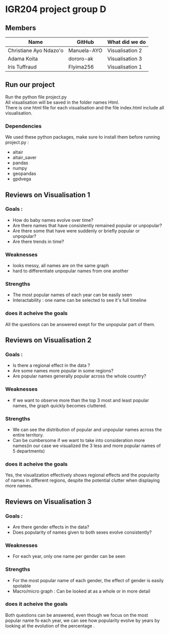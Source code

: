 # IGR204 project group D

## Members 
| Name                    | GitHub      | What did we do  |
| --------                | -------     | -------         |
| Christiane Ayo Ndazo'o  | Manuela-AYO | Visualisation 2 |
| Adama Koita             | dororo-ak   | Visualisation 3 |
| Iris Tuffraud           | Flyima256   | Visualisation 1 |

## Run our project
Run the python file project.py   
All visualisation will be saved in the folder names Html.  
There is one html file for each visualisation and the file index.html include all visualisation.

### Dependencies 
We used these python packages, make sure to install them before running project.py :
- altair
- altair_saver
- pandas
- numpy
- geopandas
- gpdvega

## Reviews on Visualisation 1
### Goals : 
- How do baby names evolve over time? 
- Are there names that have consistently remained popular or unpopular? 
- Are there some that have were suddenly or briefly popular or unpopular? 
- Are there trends in time?
### Weaknesses
- looks messy, all names are on the same graph
- hard to differentiate unpopular names from one another
### Strengths
- The most popular names of each year can be easily seen
- Interactability : one name can be selected to see it's full timeline
### does it acheive the goals
All the questions can be answered exept for the unpopular part of them.


## Reviews on Visualisation 2
### Goals : 
- Is there a regional effect in the data ?
- Are some names more popular in some regions? 
- Are popular names generally popular across the whole country?
### Weaknesses
- If we want to observe more than the top 3 most and least popular names, the graph quickly becomes cluttered.
### Strengths
- We can see the distribution of popular and unpopular names across the entire territory.
- Can be cumbersome if we want to take into consideration more names(in our case we visualized the 3 less and more popular names of 5 departments) 
### does it acheive the goals
Yes, the visualization effectively shows regional effects and the popularity of names in different regions, despite the potential clutter when displaying more names.

## Reviews on Visualisation 3
### Goals : 
- Are there gender effects in the data? 
- Does popularity of names given to both sexes evolve consistently?
### Weaknesses
- For each year, only one name per gender can be seen
### Strengths
- For the most popular name of each gender, the effect of gender is easily spotable
- Macro/micro graph : Can be looked at as a whole or in more detail
### does it acheive the goals
Both questions can be answered, even though we focus on the most popular name fo each year, we can see how popularity evolve by years by looking at the evolution of the percentage .
